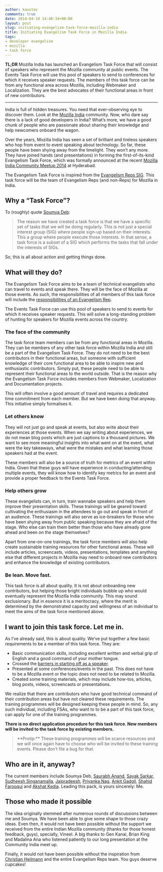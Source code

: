 ```yaml
---
author: kaustav
comments: true
date: 2014-04-10 14:48:34+00:00
layout: post
slug: initiating-evangelism-task-force-mozilla-india
title: Initiating Evangelism Task Force in Mozilla India
tags:
- developer evangelism
- mozilla
- task force
---
```


**TL;DR** Mozilla India has launched an Evangelism Task Force that will consist of speakers who represent the Mozilla community at public events. The Events Task Force will use this pool of speakers to send to conferences for which it receives speaker requests. The members of this task force can be from any functional area across Mozilla, including Webmaker and Localization. They are the best advocates of their functional areas in front of new contributors.

---

India is full of hidden treasures. You need that ever-observing eye to discover them. Look at the [Mozilla India](http://mozillaindia.org) community. Now, who dare say there is a lack of good developers in India? What’s more, we have a good chunk of people who are passionate about sharing their knowledge and help newcomers onboard the wagon.<!-- more -->

Over the years, Mozilla India has seen a set of brilliant and tireless speakers who hop from event to event speaking about technology. So far, these people have been shying away from the limelight. They won’t any more. They have joined hands (and presentations) in forming the first-of-its-kind Evangelism Task Force, which was formally announced at the recent [Mozilla India Community Meetup 2014](https://reps.mozilla.org/e/mozilla-india-inter-community-meetup-2014/) at Hyderabad.

The Evangelism Task Force is inspired from the [Evangelism Reps SIG](https://wiki.mozilla.org/ReMo/SIGs/Evangelism_Reps). This task force will be the team of Evangelism Reps (and non-Reps) for Mozilla in India.


## Why a “Task Force”?


To (roughly) quote [Soumya Deb](http://debs.io):

<blockquote>
  The reason we have created a task force is that we have a specific set of tasks that we will be doing regularly. This is not just a special interest group (SIG) where people sign-up based on their interests. This a group where people execute those interests. In that sense, a task force is a subset of a SIG which performs the tasks that fall under the interests of SIGs.
</blockquote>


So, this is all about action and getting things done.


## What will they do?



The Evangelism Task Force aims to be a team of technical evangelists who can travel to events and speak there. They will be the face of Mozilla at those events. As such, the responsibilities of all members of this task force will include the [responsibilities of an Evangelism Rep](https://wiki.mozilla.org/ReMo/SIGs/Evangelism_Reps#Responsibilities).

The Events Task Force can use this pool of speakers to send to events for which it receives speaker requests. This will solve a long-standing problem of hunting for speakers for Mozilla events across the country.



### The face of the community



The task force team members can be from any functional areas in Mozilla. They can be members of any other task force within Mozilla India and still be a part of the Evangelism Task Force. They do not need to be the best contributors in their functional areas, but someone with sufficient knowledge of their core functional area to be able to inspire new and enthusiastic contributors. Simply put, these people need to be able to represent their functional areas to the world outside. That is the reason why the Evangelism Task Force includes members from Webmaker, Localization and Documentation projects.

This will often involve a good amount of travel and requires a dedicated time commitment from each member. But we have been doing that anyway. This initiative simply formalises it.



### Let others know



They will not just go and speak at events, but also write about their experiences at those events. When we say writing about experiences, we do not mean blog posts which are just captions to a thousand pictures. We want to see more meaningful insights into what went on at the event, what were the key takeaways, what were the mistakes and what learning those speakers had at the event.

These members will also be a source of truth for metrics of an event within India. Given that these guys will have experience in conducting/attending multiple events, they will know how to identify key metrics for an event and provide a proper feedback to the Events Task Force.



### Help others grow



These evangelists can, in turn, train wannabe speakers and help them improve their presentation skills. These trainings will be geared toward cultivating the enthusiasm in the attendees to go out and speak in front of an audience. These trainings will also serve as ice-breakers for those who have been shying away from public speaking because they are afraid of the stage. Who else can train them better than those who have already gone ahead and been on the stage themselves?

Apart from one-on-one trainings, the task force members will also help create sustainable training resources for other functional areas. These will include articles, screencasts, videos, presentations, templates and anything else that different projects in Mozilla may need to onboard new contributors and enhance the knowledge of existing contributors.



### Be lean. Move fast.



This task force is all about quality. It is not about onboarding new contributors, but helping those bright individuals bubble up who would eventually represent the Mozilla India community. This may sound exclusionary. But in essence it is a meritocracy, where the merit is determined by the demonstrated capacity and willingness of an individual to meet the aims of the task force mentioned above.



## I want to join this task force. Let me in.



As I’ve already said, this is about quality. We’ve put together a few basic requirements to be a member of this task force. They are:

* Basic communication skills, including excellent written and verbal grip of English and a good command of your mother tongue.
* Crossed the [barriers in starting off as a speaker](http://christianheilmann.com/2012/09/05/de-bricking-yourself-starting-out-as-a-speaker/).
* Presented at some conferences/events in the past. This does not have to be a Mozilla event or the topic does not need to be related to Mozilla.
* Created some training materials, which may include how-tos, articles, blog posts, videos, screencasts or presentations.

We realize that there are contributors who have good technical command of their contribution areas but have not cleared these requirements. The training programmes will be designed keeping these people in mind. So, any such individual, including FSAs, who want to to be a part of this task force, can apply for one of the training programmes.

**There is no direct application procedure for this task force. New members will be invited to the task force by existing members.**


<blockquote>
  **Protip:** These training programmes will be scarce resources and we will once again have to choose who will be invited to these training events. Please don’t file a bug for that.
</blockquote>


## Who are in it, anyway?

The current members include Soumya Deb, [Saurabh Anand](http://sawrubh.tumblr.com/), [Sayak Sarkar](http://sayak.in/), [Sudheesh Singanamalla](http://www.sudheesh.info/), [Jaipradeesh](https://mozillians.org/en-US/u/jaipradeesh/), [Priyanka Nag](http://priynag.in), [Ankit Gadgil](http://ankitgadgil.blogspot.in/), [Shahid Farooqui](http://www.shahidfarooqui.in/) and [Akshat Kedia](https://mozillians.org/en-US/u/aksht.kedia/). Leading this pack, is yours sincerely: Me.



## Those who made it possible


The idea originally stemmed after numerous rounds of discussions between me and Soumya. We have been able to give some shape to those crazy ideas. Even then, it would not have been possible without the support we received from the entire Indian Mozilla community (thanks for those honest feedback, guys), specially, Vineel. A big thanks to Gen Kanai, Brian King and Madalina Ana who listened patiently to our long presentation at the Community India meet up.

Finally, it would not have been possible without the inspiration from [Christian Heilmann](http://christianheilmann.com) and the entire Evangelism Reps team. You guys deserve cupcakes!
